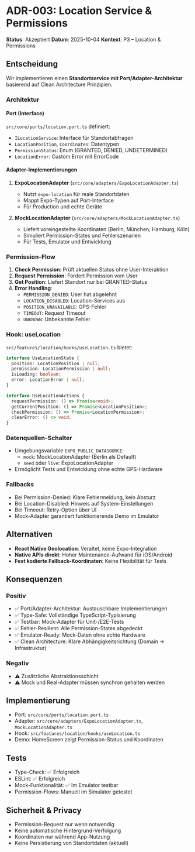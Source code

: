 # ADR-003: Location Service & Permissions

**Status**: Akzeptiert
**Datum**: 2025-10-04
**Kontext**: P3 – Location & Permissions

## Entscheidung

Wir implementieren einen **Standortservice mit Port/Adapter-Architektur** basierend auf Clean Architecture Prinzipien.

### Architektur

#### Port (Interface)
`src/core/ports/location.port.ts` definiert:
- `ILocationService`: Interface für Standortabfragen
- `LocationPosition`, `Coordinates`: Datentypen
- `PermissionStatus`: Enum (GRANTED, DENIED, UNDETERMINED)
- `LocationError`: Custom Error mit ErrorCode

#### Adapter-Implementierungen

1. **ExpoLocationAdapter** (`src/core/adapters/ExpoLocationAdapter.ts`)
   - Nutzt `expo-location` für reale Standortdaten
   - Mappt Expo-Typen auf Port-Interface
   - Für Production und echte Geräte

2. **MockLocationAdapter** (`src/core/adapters/MockLocationAdapter.ts`)
   - Liefert voreingestellte Koordinaten (Berlin, München, Hamburg, Köln)
   - Simuliert Permission-States und Fehlerszenarien
   - Für Tests, Emulator und Entwicklung

### Permission-Flow

1. **Check Permission**: Prüft aktuellen Status ohne User-Interaktion
2. **Request Permission**: Fordert Permission vom User
3. **Get Position**: Liefert Standort nur bei GRANTED-Status
4. **Error Handling**:
   - `PERMISSION_DENIED`: User hat abgelehnt
   - `LOCATION_DISABLED`: Location-Services aus
   - `POSITION_UNAVAILABLE`: GPS-Fehler
   - `TIMEOUT`: Request Timeout
   - `UNKNOWN`: Unbekannte Fehler

### Hook: useLocation

`src/features/location/hooks/useLocation.ts` bietet:

```typescript
interface UseLocationState {
  position: LocationPosition | null;
  permission: LocationPermission | null;
  isLoading: boolean;
  error: LocationError | null;
}

interface UseLocationActions {
  requestPermission: () => Promise<void>;
  getCurrentPosition: () => Promise<LocationPosition>;
  checkPermission: () => Promise<LocationPermission>;
  clearError: () => void;
}
```

### Datenquellen-Schalter

- Umgebungsvariable `EXPO_PUBLIC_DATASOURCE`:
  - `mock`: MockLocationAdapter (Berlin als Default)
  - `seed` oder `live`: ExpoLocationAdapter
- Ermöglicht Tests und Entwicklung ohne echte GPS-Hardware

### Fallbacks

- Bei Permission-Denied: Klare Fehlermeldung, kein Absturz
- Bei Location-Disabled: Hinweis auf System-Einstellungen
- Bei Timeout: Retry-Option über UI
- Mock-Adapter garantiert funktionierende Demo im Emulator

## Alternativen

- **React Native Geolocation**: Veraltet, keine Expo-Integration
- **Native APIs direkt**: Hoher Maintenance-Aufwand für iOS/Android
- **Fest kodierte Fallback-Koordinaten**: Keine Flexibilität für Tests

## Konsequenzen

### Positiv

- ✅ Port/Adapter-Architektur: Austauschbare Implementierungen
- ✅ Type-Safe: Vollständige TypeScript-Typisierung
- ✅ Testbar: Mock-Adapter für Unit-/E2E-Tests
- ✅ Fehler-Resilient: Alle Permission-States abgedeckt
- ✅ Emulator-Ready: Mock-Daten ohne echte Hardware
- ✅ Clean Architecture: Klare Abhängigkeitsrichtung (Domain → Infrastruktur)

### Negativ

- ⚠️ Zusätzliche Abstraktionsschicht
- ⚠️ Mock und Real-Adapter müssen synchron gehalten werden

## Implementierung

- Port: `src/core/ports/location.port.ts`
- Adapter: `src/core/adapters/ExpoLocationAdapter.ts`, `MockLocationAdapter.ts`
- Hook: `src/features/location/hooks/useLocation.ts`
- Demo: HomeScreen zeigt Permission-Status und Koordinaten

## Tests

- Type-Check: ✅ Erfolgreich
- ESLint: ✅ Erfolgreich
- Mock-Funktionalität: ✅ Im Emulator testbar
- Permission-Flows: Manuell im Simulator getestet

## Sicherheit & Privacy

- Permission-Request nur wenn notwendig
- Keine automatische Hintergrund-Verfolgung
- Koordinaten nur während App-Nutzung
- Keine Persistierung von Standortdaten (aktuell)
